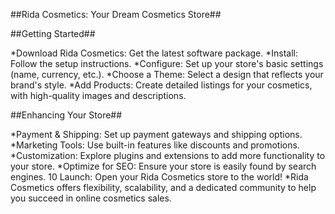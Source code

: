##Rida Cosmetics: Your Dream Cosmetics Store##

##Getting Started##

*Download Rida Cosmetics: Get the latest software package.
*Install: Follow the setup instructions.
*Configure: Set up your store's basic settings (name, currency, etc.).
*Choose a Theme: Select a design that reflects your brand's style.
*Add Products: Create detailed listings for your cosmetics, with high-quality images and descriptions.

##Enhancing Your Store##

*Payment & Shipping: Set up payment gateways and shipping options.
*Marketing Tools: Use built-in features like discounts and promotions.
*Customization: Explore plugins and extensions to add more functionality to your store.
*Optimize for SEO: Ensure your store is easily found by search engines. 10 Launch: Open your Rida Cosmetics store to the world!
*Rida Cosmetics offers flexibility, scalability, and a dedicated community to help you succeed in online cosmetics sales.
